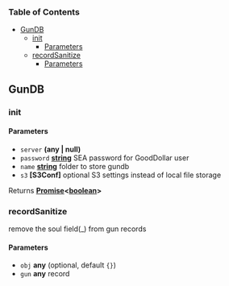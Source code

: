 <!-- Generated by documentation.js. Update this documentation by updating the source code. -->

### Table of Contents

-   [GunDB][1]
    -   [init][2]
        -   [Parameters][3]
    -   [recordSanitize][4]
        -   [Parameters][5]

## GunDB

### init

#### Parameters

-   `server` **(any | null)** 
-   `password` **[string][6]** SEA password for GoodDollar user
-   `name` **[string][6]** folder to store gundb
-   `s3` **\[S3Conf]** optional S3 settings instead of local file storage

Returns **[Promise][7]&lt;[boolean][8]>** 

### recordSanitize

remove the soul field(\_) from gun records

#### Parameters

-   `obj` **any**  (optional, default `{}`)
-   `gun` **any** record

[1]: #gundb

[2]: #init

[3]: #parameters

[4]: #recordsanitize

[5]: #parameters-1

[6]: https://developer.mozilla.org/docs/Web/JavaScript/Reference/Global_Objects/String

[7]: https://developer.mozilla.org/docs/Web/JavaScript/Reference/Global_Objects/Promise

[8]: https://developer.mozilla.org/docs/Web/JavaScript/Reference/Global_Objects/Boolean

